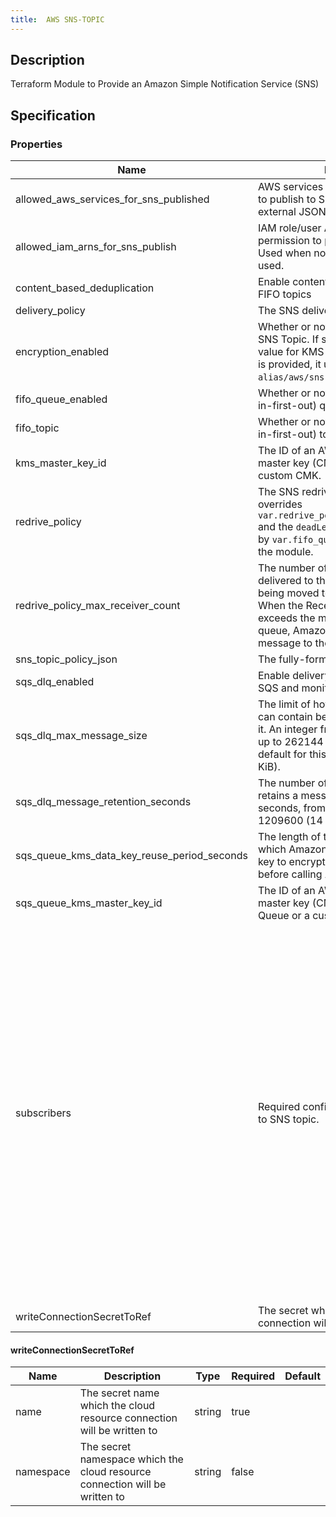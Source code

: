 ```yaml
---
title:  AWS SNS-TOPIC
---
```


## Description

Terraform Module to Provide an Amazon Simple Notification Service (SNS)

## Specification


### Properties

 Name | Description | Type | Required | Default 
 ------------ | ------------- | ------------- | ------------- | ------------- 
 allowed_aws_services_for_sns_published | AWS services that will have permission to publish to SNS topic. Used when no external JSON policy is used | list(string) | false |  
 allowed_iam_arns_for_sns_publish | IAM role/user ARNs that will have permission to publish to SNS topic. Used when no external json policy is used. | list(string) | false |  
 content_based_deduplication | Enable content-based deduplication for FIFO topics | bool | false |  
 delivery_policy | The SNS delivery policy as JSON. | string | false |  
 encryption_enabled | Whether or not to use encryption for SNS Topic. If set to `true` and no custom value for KMS key (kms_master_key_id) is provided, it uses the default `alias/aws/sns` KMS key. | bool | false |  
 fifo_queue_enabled | Whether or not to create a FIFO (first-in-first-out) queue | bool | false |  
 fifo_topic | Whether or not to create a FIFO (first-in-first-out) topic | bool | false |  
 kms_master_key_id | The ID of an AWS-managed customer master key (CMK) for Amazon SNS or a custom CMK. | string | false |  
 redrive_policy | The SNS redrive policy as JSON. This overrides `var.redrive_policy_max_receiver_count` and the `deadLetterTargetArn` (supplied by `var.fifo_queue = true`) passed in by the module. | string | false |  
 redrive_policy_max_receiver_count | The number of times a message is delivered to the source queue before being moved to the dead-letter queue. When the ReceiveCount for a message exceeds the maxReceiveCount for a queue, Amazon SQS moves the message to the dead-letter-queue. | number | false |  
 sns_topic_policy_json | The fully-formed AWS policy as JSON | string | false |  
 sqs_dlq_enabled | Enable delivery of failed notifications to SQS and monitor messages in queue. | bool | false |  
 sqs_dlq_max_message_size | The limit of how many bytes a message can contain before Amazon SQS rejects it. An integer from 1024 bytes (1 KiB) up to 262144 bytes (256 KiB). The default for this attribute is 262144 (256 KiB). | number | false |  
 sqs_dlq_message_retention_seconds | The number of seconds Amazon SQS retains a message. Integer representing seconds, from 60 (1 minute) to 1209600 (14 days). | number | false |  
 sqs_queue_kms_data_key_reuse_period_seconds | The length of time, in seconds, for which Amazon SQS can reuse a data key to encrypt or decrypt messages before calling AWS KMS again | number | false |  
 sqs_queue_kms_master_key_id | The ID of an AWS-managed customer master key (CMK) for Amazon SQS Queue or a custom CMK | string | false |  
 subscribers | Required configuration for subscibres to SNS topic. | map(object({\n    protocol = string\n    # The protocol to use. The possible values for this are: sqs, sms, lambda, application. (http or https are partially supported, see below) (email is an option but is unsupported, see below).\n    endpoint = string\n    # The endpoint to send data to, the contents will vary with the protocol. (see below for more information)\n    endpoint_auto_confirms = bool\n    # Boolean indicating whether the end point is capable of auto confirming subscription e.g., PagerDuty (default is false)\n    raw_message_delivery = bool\n    # Boolean indicating whether or not to enable raw message delivery (the original message is directly passed, not wrapped in JSON with the original message in the message property) (default is false)\n  })) | false |  
 writeConnectionSecretToRef | The secret which the cloud resource connection will be written to | [writeConnectionSecretToRef](#writeConnectionSecretToRef) | false |  


#### writeConnectionSecretToRef

 Name | Description | Type | Required | Default 
 ------------ | ------------- | ------------- | ------------- | ------------- 
 name | The secret name which the cloud resource connection will be written to | string | true |  
 namespace | The secret namespace which the cloud resource connection will be written to | string | false |  
